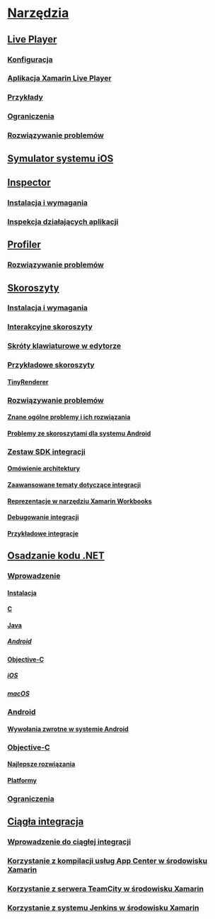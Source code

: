 # [Narzędzia](index.yml)
## [Live Player](live-player/index.md)
### [Konfiguracja](live-player/install.md)
### [Aplikacja Xamarin Live Player](live-player/player.md)
### [Przykłady](live-player/samples.md)
### [Ograniczenia](live-player/limitations.md)
### [Rozwiązywanie problemów](live-player/troubleshooting.md)
## [Symulator systemu iOS](ios-simulator.md)
## [Inspector](inspector/index.md)
### [Instalacja i wymagania](inspector/install.md)
### [Inspekcja działających aplikacji](inspector/inspect.md)
## [Profiler](profiler/index.md)
### [Rozwiązywanie problemów](profiler/troubleshooting.md)
## [Skoroszyty](workbooks/index.md)
### [Instalacja i wymagania](workbooks/install.md)
### [Interakcyjne skoroszyty](workbooks/workbook.md)
### [Skróty klawiaturowe w edytorze](workbooks/keybindings.md)
### [Przykładowe skoroszyty](workbooks/samples/index.md)
#### [TinyRenderer](workbooks/samples/tinyrenderer.md)
### [Rozwiązywanie problemów](workbooks/troubleshooting/index.md)
#### [Znane ogólne problemy i ich rozwiązania](workbooks/troubleshooting/general.md)
#### [Problemy ze skoroszytami dla systemu Android](workbooks/troubleshooting/android.md)
### [Zestaw SDK integracji](workbooks/sdk/index.md)
#### [Omówienie architektury](workbooks/sdk/architecture.md)
#### [Zaawansowane tematy dotyczące integracji](workbooks/sdk/integrations.md)
#### [Reprezentacje w narzędziu Xamarin Workbooks](workbooks/sdk/representations.md)
#### [Debugowanie integracji](workbooks/sdk/debugging.md)
#### [Przykładowe integracje](workbooks/sdk/samples.md)
## [Osadzanie kodu .NET](dotnet-embedding/index.md)
### [Wprowadzenie](dotnet-embedding/get-started/index.md)
#### [Instalacja](dotnet-embedding/get-started/install/install.md)
#### [C](dotnet-embedding/get-started/c.md)
#### [Java](dotnet-embedding/get-started/java/index.md)
##### [Android](dotnet-embedding/get-started/java/android.md)
#### [Objective-C](dotnet-embedding/get-started/objective-c/index.md)
##### [iOS](dotnet-embedding/get-started/objective-c/ios.md)
##### [macOS](dotnet-embedding/get-started/objective-c/macos.md)
### [Android](dotnet-embedding/android/index.md)
#### [Wywołania zwrotne w systemie Android](dotnet-embedding/android/callbacks.md)
### [Objective-C](dotnet-embedding/objective-c/index.md)
#### [Najlepsze rozwiązania](dotnet-embedding/objective-c/best-practices.md)
#### [Platformy](dotnet-embedding/objective-c/platforms.md)
### [Ograniczenia](dotnet-embedding/limitations.md)


## [Ciągła integracja](ci/index.md)
### [Wprowadzenie do ciągłej integracji](ci/intro-to-ci.md)
### [Korzystanie z kompilacji usług App Center w środowisku Xamarin](/appcenter/build/xamarin/)
### [Korzystanie z serwera TeamCity w środowisku Xamarin](ci/teamcity.md)
### [Korzystanie z systemu Jenkins w środowisku Xamarin](ci/jenkins-walkthrough.md)
